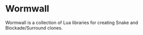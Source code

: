 Wormwall
========

Wormwall is a collection of Lua libraries for creating Snake and Blockade/Surround clones.
